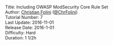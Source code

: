 Title: Including OWASP ModSecurity Core Rule Set  
Author: <a href="mailto:christian.folini@netnea.com">Christian Folini</a> (<a href="https://twitter.com/ChrFolini">@ChrFolini</a>)  
Tutorial Number: 7  
Last Update: 2016-11-01  
Release Date: 2016-1-01  
Difficulty: Hard  
Duration: 1 1/2h  
